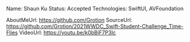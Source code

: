 Name: Shaun Ku
Status: Accepted
Technologies: SwiftUI, AVFoundation

AboutMeUrl: https://github.com/Grotion
SourceUrl: https://github.com/Grotion/2021WWDC_Swift-Student-Challenge_Time-Flies
VideoUrl: https://youtu.be/k0bBiF7P3lc

<!---
EXAMPLE
Name: John Appleseed
Status: Submitted <or> Winner <or> Distinguished <or> Rejected
Technologies: SwiftUI, RealityKit, CoreGraphic

AboutMeUrl: https://linkedin.com/in/johnappleseed
SourceUrl: https://github.com/johnappleseed/wwdc2025
VideoUrl: https://youtu.be/ABCDE123456
-->
